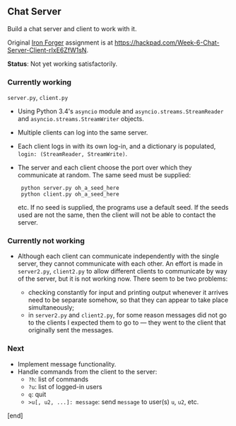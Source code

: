 ## Chat Server

Build a chat server and client to work with it. 

Original [Iron Forger](https://hackpad.com/Iron-Forger-kEmauANGcV5) assignment is at https://hackpad.com/Week-6-Chat-Server-Client-rIxE6ZfW1sN.

**Status**: Not yet working satisfactorily.

### Currently working

`server.py`, `client.py`

 * Using Python 3.4's `asyncio` module and `asyncio.streams.StreamReader` and `asyncio.streams.StreamWriter` objects. 
 * Multiple clients can log into the same server.
 * Each client logs in with its own log-in, and a dictionary is populated, `login: (StreamReader, StreamWrite)`.
 * The server and each client choose the port over which they communicate at random. The same seed must be supplied:

        python server.py oh_a_seed_here
        python client.py oh_a_seed_here

   etc. If no seed is supplied, the programs use a default seed. If the seeds used are not the same, then the client will not be able to contact the server.

### Currently not working

 * Although each client can communicate independently with the single server, they cannot communicate with each other. An effort is made in `server2.py`, `client2.py` to allow different clients to communicate by way of the server, but it is not working now. There seem to be two problems: 

   * checking constantly for input and printing output whenever it arrives need to be separate somehow, so that they can appear to take place simultaneously;
   * in `server2.py` and `client2.py`, for some reason messages did not go to the clients I expected them to go to — they went to the client that originally sent the messages.

### Next

 * Implement message functionality.
 * Handle commands from the client to the server:
   * `?h`: list of commands
   * `?u`: list of logged-in users
   * `q`: quit
   * `>u[, u2, ...]: message`: send `message` to user(s) `u`, `u2`, etc. 

[end]
